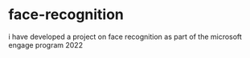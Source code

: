 # face-recognition
i have developed a project on face recognition as part of the microsoft engage program 2022
